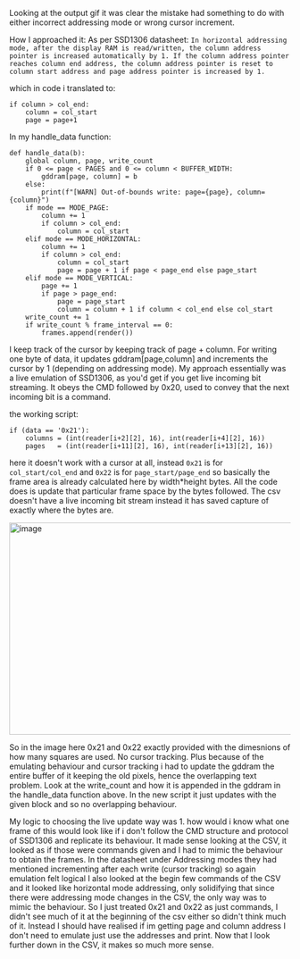 Looking at the output gif it was clear the mistake had something to do with either incorrect addressing mode or wrong cursor increment. 

How I approached it: 
As per SSD1306 datasheet: `In horizontal addressing mode, after the display RAM is read/written, the column address pointer is increased automatically by 1. If the column address pointer reaches column end address, the column address pointer is reset to column start address and page address pointer is increased by 1.`

which in code i translated to:
```
if column > col_end:
    column = col_start
    page = page+1
```
In my handle_data function:
```
def handle_data(b):
    global column, page, write_count
    if 0 <= page < PAGES and 0 <= column < BUFFER_WIDTH:
        gddram[page, column] = b
    else:
        print(f"[WARN] Out-of-bounds write: page={page}, column={column}")
    if mode == MODE_PAGE:
        column += 1
        if column > col_end:
            column = col_start
    elif mode == MODE_HORIZONTAL:
        column += 1
        if column > col_end:
            column = col_start
            page = page + 1 if page < page_end else page_start
    elif mode == MODE_VERTICAL:
        page += 1
        if page > page_end:
            page = page_start
            column = column + 1 if column < col_end else col_start
    write_count += 1
    if write_count % frame_interval == 0:
        frames.append(render())
```
I keep track of the cursor by keeping track of page + column. For writing one byte of data, it updates gddram[page,column] and increments the cursor by 1 (depending on addressing mode). My approach essentially was a live emulation of SSD1306, as you'd get if you get live incoming bit streaming. It obeys the CMD followed by 0x20, used to convey that the next incoming bit is a command. 

the working script:
```
if (data == '0x21'):
    columns = (int(reader[i+2][2], 16), int(reader[i+4][2], 16))
    pages   = (int(reader[i+11][2], 16), int(reader[i+13][2], 16))
```
here it doesn't work with a cursor at all, instead `0x21` is for `col_start/col_end` and `0x22` is for `page_start/page_end` so basically the frame area is already calculated here by width*height bytes. All the code does is update that particular frame space by the bytes followed. The csv doesn't have a live incoming bit stream instead it has saved capture of exactly where the bytes are. 

<img width="983" height="380" alt="image" src="https://github.com/user-attachments/assets/17543a1c-4be6-426e-92b2-366a73f3c3ce" />

So in the image here 0x21 and 0x22 exactly provided with the dimesnions of how many squares are used. No cursor tracking. Plus because of the emulating behaviour and cursor tracking i had to update the gddram the entire buffer of it keeping the old pixels, hence the overlapping text problem. Look at the write_count and how it is appended in the gddram in the handle_data function above. In the new script it just updates with the given block and so no overlapping behaviour. 

My logic to choosing the live update way was 1. how would i know what one frame of this would look like if i don't follow the CMD structure and protocol of SSD1306 and replicate its behaviour. It made sense looking at the CSV, it looked as if those were commands given and I had to mimic the behaviour to obtain the frames. 
In the datasheet under Addressing modes they had mentioned incrementing after each write (cursor tracking) so again emulation felt logical 
I also looked at the begin few commands of the CSV and it looked like horizontal mode addressing, only solidifying that since there were addressing mode changes in the CSV, the only way was to mimic the behaviour. So I just treated 0x21 and 0x22 as just commands, I didn't see much of it at the beginning of the csv either so didn't think much of it. Instead I should have realised if im getting page and column address I don't need to emulate just use the addresses and print. Now that I look further down in the CSV, it makes so much more sense. 



